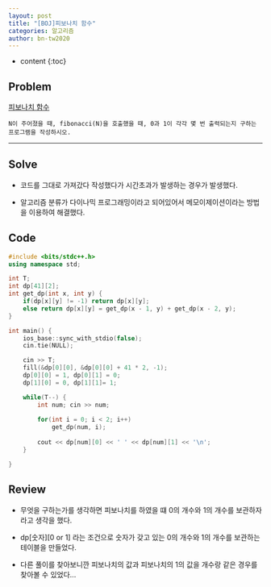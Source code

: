 ```yaml
---
layout: post
title: "[BOJ]피보나치 함수"
categories: 알고리즘
author: bn-tw2020
---
```

* content
{:toc}

## Problem

[피보나치 함수](https://www.acmicpc.net/problem/1003)

```
N이 주어졌을 때, fibonacci(N)을 호출했을 때, 0과 1이 각각 몇 번 출력되는지 구하는 프로그램을 작성하시오.
```




---

## Solve

* 코드를 그대로 가져갔다 작성했다가 시간초과가 발생하는 경우가 발생했다.

* 알고리즘 분류가 다이나믹 프로그래밍이라고 되어있어서 메모이제이션이라는 방법을 이용하여 해결했다.

## Code

```c++
#include <bits/stdc++.h>
using namespace std;

int T;
int dp[41][2];
int get_dp(int x, int y) {
    if(dp[x][y] != -1) return dp[x][y];
    else return dp[x][y] = get_dp(x - 1, y) + get_dp(x - 2, y);
}

int main() {
    ios_base::sync_with_stdio(false);
    cin.tie(NULL);

    cin >> T;
    fill(&dp[0][0], &dp[0][0] + 41 * 2, -1);
    dp[0][0] = 1, dp[0][1] = 0;
    dp[1][0] = 0, dp[1][1]= 1;

    while(T--) {
        int num; cin >> num;
        
        for(int i = 0; i < 2; i++)
            get_dp(num, i);
        
        cout << dp[num][0] << ' ' << dp[num][1] << '\n';
    }

}
```

## Review

* 무엇을 구하는가를 생각하면 피보나치를 하였을 떄 0의 개수와 1의 개수를 보관하자라고 생각을 했다.

* dp[숫자][0 or 1] 라는 조건으로 숫자가 갖고 있는 0의 개수와 1의 개수를 보관하는 테이블을 만들었다.

* 다른 풀이를 찾아보니깐 피보나치의 값과 피보나치의 1의 값을 개수랑 같은 경우를 찾아볼 수 있었다...


